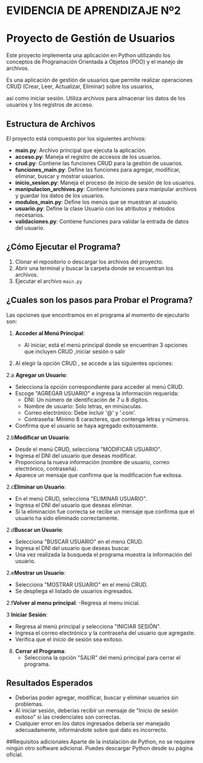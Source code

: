 # EVIDENCIA DE APRENDIZAJE Nº2

# Proyecto de Gestión de Usuarios

Este proyecto implementa una aplicación en Python utilizando los conceptos de Programación Orientada a Objetos (POO) y el manejo de archivos.

Es una aplicación de gestión de usuarios que permite realizar operaciones CRUD (Crear, Leer, Actualizar, Eliminar) sobre los usuarios,

así como iniciar sesión. Utiliza archivos para almacenar los datos de los usuarios y los registros de acceso.

## Estructura de Archivos

El proyecto está compuesto por los siguientes archivos:

- **main.py**: Archivo principal que ejecuta la aplicación.
- **acceso.py**: Maneja el registro de accesos de los usuarios.
- **crud.py**: Contiene las funciones CRUD para la gestión de usuarios.
- **funciones_main.py**: Define las funciones para agregar, modificar, eliminar, buscar y mostrar usuarios.
- **inicio_sesion.py**: Maneja el proceso de inicio de sesión de los usuarios.
- **manipulacion_archivos.py**: Contiene funciones para manipular archivos y guardar los datos de los usuarios.
- **modulos_main.py**: Define los menús que se muestran al usuario.
- **usuario.py**: Define la clase Usuario con los atributos y métodos necesarios.
- **validaciones.py**: Contiene funciones para validar la entrada de datos del usuario.
  
## ¿Cómo Ejecutar el Programa?

1. Clonar el repositorio o descargar los archivos del proyecto.
2. Abrir una terminal y buscar la carpeta donde se encuentran los archivos.
3. Ejecutar el archivo `main.py`

## ¿Cuales son los pasos para Probar el Programa?

Las opciones que encontramos en el programa al momento de ejecutarlo son:

1. **Acceder al Menú Principal**:
   - Al iniciar, está el menú principal donde se encuentran 3 opciones que incluyen CRUD ,iniciar sesión o salir

2. Al elegir la opción CRUD , se accede a las siguientes opciones:

2.a **Agregar un Usuario**:
   - Selecciona la opción correspondiente para acceder al menú CRUD.
   - Escoge "AGREGAR USUARIO" e ingresa la información requerida:
     - DNI: Un número de identificación de 7 u 8 dígitos.
     - Nombre de usuario: Solo letras, en minúsculas.
     - Correo electrónico: Debe incluir '@' y '.com'.
     - Contraseña: Mínimo 8 caracteres, que contenga letras y números.
   - Confirma que el usuario se haya agregado exitosamente.

2.b**Modificar un Usuario**:
   - Desde el menú CRUD, selecciona "MODIFICAR USUARIO".
   - Ingresa el DNI del usuario que deseas modificar.
   - Proporciona la nueva información (nombre de usuario, correo electrónico, contraseña).
   - Aparece un mensaje que confirma que la modificación fue exitosa.
     
2.c**Eliminar un Usuario**:
   - En el menú CRUD, selecciona "ELIMINAR USUARIO".
   - Ingresa el DNI del usuario que deseas eliminar.
   - Si la eliminación fue correcta se recibe un mensaje que confirma que el usuario ha sido eliminado correctamente.

2.d**Buscar un Usuario**:
   - Selecciona "BUSCAR USUARIO" en el menú CRUD.
   - Ingresa el DNI del usuario que deseas buscar.
   - Una vez realizada la busqueda el programa muestra la información del usuario.
     
2.e**Mostrar un Usuario**:
   - Selecciona "MOSTRAR USUARIO" en el menú CRUD.
   - Se despliega el listado de usuarios ingresados.

2.f**Volver al menu principal**:
   -Regresa al menu inicial.

     
3 **Iniciar Sesión**:
   - Regresa al menú principal y selecciona "INICIAR SESIÓN".
   - Ingresa el correo electrónico y la contraseña del usuario que agregaste.
   - Verifica que el inicio de sesión sea exitoso.

8. **Cerrar el Programa**:
   - Selecciona la opción "SALIR" del menú principal para cerrar el programa.

## Resultados Esperados
- Deberías poder agregar, modificar, buscar y eliminar usuarios sin problemas.
- Al iniciar sesión, deberías recibir un mensaje de "Inicio de sesión exitoso" si las credenciales son correctas.
- Cualquier error en los datos ingresados debería ser manejado adecuadamente, informándote sobre qué dato es incorrecto.

##Requisitos adicionales
Aparte de la instalación de Python, no se requiere ningún otro software adicional. Puedes descargar Python desde su página oficial.

